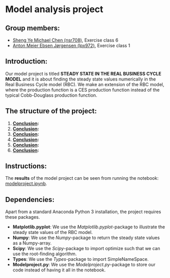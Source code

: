 # Model analysis project

**Group members:**
---

- [Sheng Ye Michael Chen (nsr708)](https://github.com/nsr708), Exercise class 6
- [Anton Meier Ebsen Jørgensen (lpx972)](https://github.com/AntonEbsen), Exercise class 1

**Introduction:**
---

Our model project is titled **STEADY STATE IN THE REAL BUSINESS CYCLE MODEL** and it is about finding the steady state values numerically in the Real Business Cycle model (RBC). We make an extension of the RBC model, where the production function is a CES production function instead of the typical Cobb-Douglass production function.

**The structure of the project:**
---
1. **[Conclusion](modelproject.ipynb#conclusion):**
2. **[Conclusion](modelproject.ipynb#conclusion):**
3. **[Conclusion](modelproject.ipynb#conclusion):**
4. **[Conclusion](modelproject.ipynb#conclusion):**
5. **[Conclusion](modelproject.ipynb#conclusion):**
6. **[Conclusion](modelproject.ipynb#conclusion):**

**Instructions:**
---

The **results** of the model project can be seen from running the notebook: [modelproject.ipynb](modelproject.ipynb).

**Dependencies:** 
---

Apart from a standard Anaconda Python 3 installation, the project requires these packages.
- **Matplotlib.pyplot**: We use the *Matplotlib.pyplot*-package to illustrate the steady state values of the RBC model. 
- **Numpy**: We use the *Numpy*-package to return the steady state values as a Numpy-array.
- **Scipy**: We use the *Scipy*-package to import optimize such that we can use the root-finding algorithm.
- **Types**: We use the *Types*-package to import SimpleNameSpace.
- **Modelproject.py**: We use the *Modelproject.py*-package to store our code instead of having it all in the notebook.
